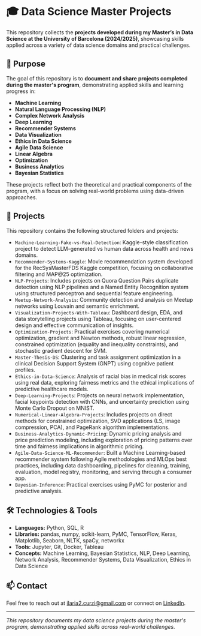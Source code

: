 # 🎓 Data Science Master Projects

This repository collects the **projects developed during my Master’s in Data Science at the University of Barcelona (2024/2025)**, showcasing skills applied across a variety of data science domains and practical challenges.

## 🎯 Purpose

The goal of this repository is to **document and share projects completed during the master's program**, demonstrating applied skills and learning progress in:

- **Machine Learning**
- **Natural Language Processing (NLP)**
- **Complex Network Analysis**
- **Deep Learning**
- **Recommender Systems**
- **Data Visualization**
- **Ethics in Data Science**
- **Agile Data Science**
- **Linear Algebra**
- **Optimization**
- **Business Analytics**
- **Bayesian Statistics**


These projects reflect both the theoretical and practical components of the program, with a focus on solving real-world problems using data-driven approaches.

## 🚀 Projects

This repository contains the following structured folders and projects:

- `Machine-Learning-Fake-vs-Real-Detection`: Kaggle-style classification project to detect LLM-generated vs human data across health and news domains.
- `Recommender-Systems-Kaggle`: Movie recommendation system developed for the RecSysMasterFDS Kaggle competition, focusing on collaborative filtering and MAP@25 optimization.
- `NLP-Projects`: Includes projects on Quora Question Pairs duplicate detection using NLP pipelines and a Named Entity Recognition system using structured perceptron and sequential feature engineering.
- `Meetup-Network-Analysis`: Community detection and analysis on Meetup networks using Louvain and semantic enrichment.
- `Visualization-Projects-With-Tableau`: Dashboard design, EDA, and data storytelling projects using Tableau, focusing on user-centered design and effective communication of insights.
- `Optimization-Projects`: Practical exercises covering numerical optimization, gradient and Newton methods, robust linear regression, constrained optimization (equality and inequality constraints), and stochastic gradient descent for SVM.
- `Master-Thesis-DS`: Clustering and task assignment optimization in a clinical Decision Support System (GNPT) using cognitive patient profiles.
- `Ethics-in-Data-Science`: Analysis of racial bias in medical risk scores using real data, exploring fairness metrics and the ethical implications of predictive healthcare models.
- `Deep-Learning-Projects`: Projects on neural network implementation, facial keypoints detection with CNNs, and uncertainty prediction using Monte Carlo Dropout on MNIST.
- `Numerical-Linear-Algebra-Projects`: Includes projects on direct methods for constrained optimization, SVD applications (LS, image compression, PCA), and PageRank algorithm implementations.
- `Business-Analytics-Dynamic-Pricing`: Dynamic pricing analysis and price prediction modeling, including exploration of pricing patterns over time and fairness implications in algorithmic pricing.
- `Agile-Data-Science-ML-Recommender`: Built a Machine Learning-based recommender system following Agile methodologies and MLOps best practices, including data dashboarding, pipelines for cleaning, training, evaluation, model registry, monitoring, and serving through a consumer app.
- `Bayesian-Inference`: Practical exercises using PyMC for posterior and predictive analysis.

## 🛠️ Technologies & Tools

- **Languages:** Python, SQL, R
- **Libraries:** pandas, numpy, scikit-learn, PyMC, TensorFlow, Keras, Matplotlib, Seaborn, NLTK, spaCy, networkx
- **Tools:** Jupyter, Git, Docker, Tableau
- **Concepts:** Machine Learning, Bayesian Statistics, NLP, Deep Learning, Network Analysis, Recommender Systems, Data Visualization, Ethics in Data Science

## 📫 Contact

Feel free to reach out at [ilaria2.curzi@gmail.com](mailto:ilaria2.curzi@gmail.com) or connect on [LinkedIn](https://www.linkedin.com/in/tuo-linkedin).

---

*This repository documents my data science projects during the master's program, demonstrating applied skills across real-world challenges.*



